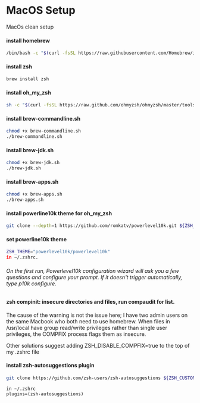 # MacOS Setup

MacOs clean setup

#### install homebrew
```bash
/bin/bash -c "$(curl -fsSL https://raw.githubusercontent.com/Homebrew/install/master/install.sh)"
```

#### install zsh
```bash
brew install zsh
```

#### install oh_my_zsh
```bash
sh -c "$(curl -fsSL https://raw.github.com/ohmyzsh/ohmyzsh/master/tools/install.sh)"
```

#### install brew-commandline.sh 
```bash
chmod +x brew-commandline.sh 
./brew-commandline.sh 
```

#### install brew-jdk.sh 
```bash
chmod +x brew-jdk.sh
./brew-jdk.sh
```

#### install brew-apps.sh
```bash
chmod +x brew-apps.sh
./brew-apps.sh
```

#### install powerline10k theme for oh_my_zsh
```bash
git clone --depth=1 https://github.com/romkatv/powerlevel10k.git ${ZSH_CUSTOM:-$HOME/.oh-my-zsh/custom}/themes/powerlevel10k
```
#### set powerline10k theme
```bash
ZSH_THEME="powerlevel10k/powerlevel10k"
in ~/.zshrc.
```
 
 ###### On the first run, Powerlevel10k configuration wizard will ask you a few questions and configure your prompt. If it doesn't trigger automatically, type p10k configure. 
 
 
 #### zsh compinit: insecure directories and files, run compaudit for list.

The cause of the warning is not the issue here; I have two admin users on the same Macbook who both need to use homebrew. When files in /usr/local have group read/write privileges rather than single user privileges, the COMPFIX process flags them as insecure.

Other solutions suggest adding ZSH_DISABLE_COMPFIX=true to the top of my .zshrc file

#### install zsh-autosuggestions plugin
```bash
git clone https://github.com/zsh-users/zsh-autosuggestions ${ZSH_CUSTOM:-~/.oh-my-zsh/custom}/plugins/zsh-autosuggestions
```
```
in ~/.zshrc
plugins=(zsh-autosuggestions)
```
